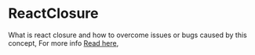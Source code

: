 # ReactClosure

What is react closure and how to overcome issues or bugs caused by this concept, For more info [Read here](https://medium.com/@codersauthority/what-is-react-closure-and-how-to-overcome-issues-or-bugs-caused-by-this-concept-ae8da8073dd4),
